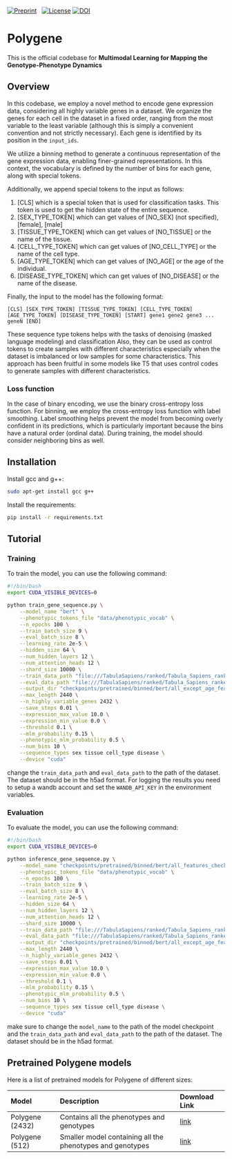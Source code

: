 [![Preprint](https://img.shields.io/badge/preprint-available-brightgreen)](https://doi.org/10.21203/rs.3.rs-4355413/v1) &nbsp;
[![License](https://img.shields.io/badge/license-MIT-blue)](https://github.com/username/repo/blob/main/LICENSE)
[![DOI](https://zenodo.org/badge/DOI/10.5281/zenodo.14188129.svg)](https://doi.org/10.5281/zenodo.14188129)

[//]: # ([![DOI]&#40;https://zenodo.org/badge/DOI/10.5281/zenodo.5560007.svg&#41;]&#40;&#41;)
# Polygene
This is the official codebase for **Multimodal Learning for Mapping the Genotype-Phenotype Dynamics**


## Overview
In this codebase, we employ a novel method to encode gene expression data, 
considering all highly variable genes in a dataset. We organize the genes for 
each cell in the dataset in a fixed order, ranging from the most variable to the 
least variable (although this is simply a convenient convention and not strictly necessary).
Each gene is identified by its position in the `input_ids`.

We utilize a binning method to generate a continuous representation of the gene 
expression data, enabling finer-grained representations. In this context, the vocabulary
is defined by the number of bins for each gene, along with special tokens.

Additionally, we append special tokens to the input as follows:

1. [CLS] which is a special token that is used for classification tasks. This token is used to get the hidden state of the entire sequence.
2. [SEX_TYPE_TOKEN] which can get values of [NO_SEX] (not specified), [female], [male]
3. [TISSUE_TYPE_TOKEN] which can get values of [NO_TISSUE] or the name of the tissue.
4. [CELL_TYPE_TOKEN] which can get values of [NO_CELL_TYPE] or the name of the cell type.
5. [AGE_TYPE_TOKEN] which can get values of [NO_AGE] or the age of the individual.
6. [DISEASE_TYPE_TOKEN] which can get values of [NO_DISEASE] or the name of the disease.

Finally, the input to the model has the following format:

```
[CLS] [SEX_TYPE_TOKEN] [TISSUE_TYPE_TOKEN] [CELL_TYPE_TOKEN] [AGE_TYPE_TOKEN] [DISEASE_TYPE_TOKEN] [START] gene1 gene2 gene3 ... geneN [END]
```

These sequence type tokens helps with the tasks of denoising (masked language modeling) and classification
Also, they can be used as control tokens to create samples with different characteristics especially when
the dataset is imbalanced or low samples for some characteristics.
This approach has been fruitful in some models like T5 that uses control codes to generate samples with different characteristics.

### Loss function
In the case of binary encoding, we use the binary cross-entropy loss function. 
For binning, we employ the cross-entropy loss function with label smoothing. 
Label smoothing helps prevent the model from becoming overly confident in its predictions, which is particularly
important because the bins have a natural order (ordinal data). During training, the model should consider neighboring bins as well.




## Installation
Install gcc and g++:

```bash
sudo apt-get install gcc g++
```

Install the requirements:
```bash
pip install -r requirements.txt
```

## Tutorial
### Training
To train the model, you can use the following command:
```bash
#!/bin/bash
export CUDA_VISIBLE_DEVICES=0

python train_gene_sequence.py \
    --model_name "bert" \
    --phenotypic_tokens_file "data/phenotypic_vocab" \
    --n_epochs 100 \
    --train_batch_size 9 \
    --eval_batch_size 8 \
    --learning_rate 2e-5 \
    --hidden_size 64 \
    --num_hidden_layers 12 \
    --num_attention_heads 12 \
    --shard_size 10000 \
    --train_data_path "file:///TabulaSapiens/ranked/Tabula_Sapiens_ranked_{0..46}.h5ad" \
    --eval_data_path "file:///TabulaSapiens/ranked/Tabula_Sapiens_ranked_47.h5ad" \
    --output_dir "checkpoints/pretrained/binned/bert/all_except_age_features_checkpoints" \
    --max_length 2440 \
    --n_highly_variable_genes 2432 \
    --save_steps 0.01 \
    --expression_max_value 10.0 \
    --expression_min_value 0.0 \
    --threshold 0.1 \
    --mlm_probability 0.15 \
    --phenotypic_mlm_probability 0.5 \
    --num_bins 10 \
    --sequence_types sex tissue cell_type disease \
    --device "cuda"
```
change the ``train_data_path`` and ``eval_data_path`` to the path of the dataset. The dataset should be in the h5ad format.
For logging the results you need to setup a wandb account and set the ``WANDB_API_KEY`` in the environment variables.

### Evaluation
To evaluate the model, you can use the following command:
```bash
#!/bin/bash
export CUDA_VISIBLE_DEVICES=0

python inference_gene_sequence.py \
    --model_name "checkpoints/pretrained/binned/bert/all_features_checkpoints_2432/checkpoint-170200" \
    --phenotypic_tokens_file "data/phenotypic_vocab" \
    --n_epochs 100 \
    --train_batch_size 9 \
    --eval_batch_size 8 \
    --learning_rate 2e-5 \
    --hidden_size 64 \
    --num_hidden_layers 12 \
    --num_attention_heads 12 \
    --shard_size 10000 \
    --train_data_path "file:///TabulaSapiens/ranked/Tabula_Sapiens_ranked_{0..46}.h5ad" \
    --eval_data_path "file:///TabulaSapiens/ranked/Tabula_Sapiens_ranked_47.h5ad" \
    --output_dir "checkpoints/pretrained/binned/bert/all_except_age_features_checkpoints" \
    --max_length 2440 \
    --n_highly_variable_genes 2432 \
    --save_steps 0.01 \
    --expression_max_value 10.0 \
    --expression_min_value 0.0 \
    --threshold 0.1 \
    --mlm_probability 0.15 \
    --phenotypic_mlm_probability 0.5 \
    --num_bins 10 \
    --sequence_types sex tissue cell_type disease \
    --device "cuda"
```
make sure to change the ``model_name`` to the path of the model checkpoint and the ``train_data_path`` and ``eval_data_path`` to the path of the dataset. The dataset should be in the h5ad format.


## Pretrained Polygene models
Here is a list of pretrained models for Polygene of different sizes:

| Model           | Description                                               | Download Link                                                                                |
|:----------------|:----------------------------------------------------------|:---------------------------------------------------------------------------------------------|
| Polygene (2432) | Contains all the phenotypes and genotypes                 | [link](https://drive.google.com/file/d/1jmtOS3QfOpiGPE2OSsa_fQoiJfRntUcu/view?usp=drive_link) |
| Polygene (512)  | Smaller model containing all the phenotypes and genotypes | [link](https://drive.google.com/file/d/1Zj1OilSb4Dzoitx-Ycl7lrUgIo2VLbA0/view?usp=sharing) |
